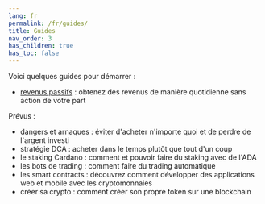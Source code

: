 ```yaml
---
lang: fr
permalink: /fr/guides/
title: Guides
nav_order: 3
has_children: true
has_toc: false
---
```


Voici quelques guides pour démarrer :
- [revenus passifs](/fr/guides/passive-income) : obtenez des revenus de manière quotidienne sans action de votre part

Prévus :
- dangers et arnaques : éviter d'acheter n'importe quoi et de perdre de l'argent investi
- stratégie DCA : acheter dans le temps plutôt que tout d'un coup
- le staking Cardano : comment et pouvoir faire du staking avec de l'ADA
- les bots de trading : comment faire du trading automatique
- les smart contracts : découvrez comment développer des applications web et mobile avec les cryptomonnaies
- créer sa crypto : comment créer son propre token sur une blockchain
